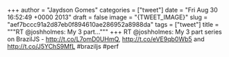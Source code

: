 
+++
author = "Jaydson Gomes"
categories = ["tweet"]
date = "Fri Aug 30 16:52:49 +0000 2013"
draft = false
image = "{TWEET_IMAGE}"
slug = "aef7bccc91a2d87eb0f894610ae286952a8988da"
tags = ["tweet"]
title = """RT @joshholmes: My 3 part..."""
+++
RT @joshholmes: My 3 part series on BrazilJS - http://t.co/L7omD0UHmQ, http://t.co/eVE9qb0Wb5 and http://t.co/J5YChS9MfL #braziljs #perf

